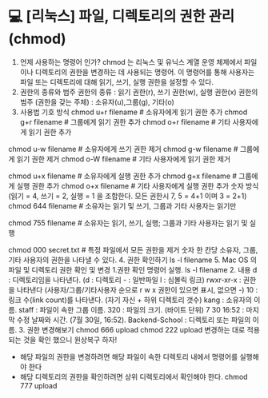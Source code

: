 # 💻 [리눅스] 파일, 디렉토리의 권한 관리 (chmod)

1. 언제 사용하는 명령어 인가?
chmod
는 리눅스 및 유닉스 계열 운영 체제에서 파일이나 디렉토리의 권한을 변경하는 데 사용되는 명령어.
이 명령어를 통해 사용자는 파일 또는 디렉토리에 대해 읽기, 쓰기, 실행 권한을 설정할 수 있다.
2. 권한의 종류와 범주
권한의 종류 : 읽기 권한(r), 쓰기 권한(w), 실행 권한(x)
권한의 범주 (권한을 갖는 주체) : 소유자(u),그룹(g), 기타(o)
3. 사용법
기호 방식
chmod u+r filename   # 소유자에게 읽기 권한 추가
chmod g+r filename   # 그룹에게 읽기 권한 추가
chmod o+r filename   # 기타 사용자에게 읽기 권한 추가

chmod u-w filename   # 소유자에게 쓰기 권한 제거
chmod g-w filename   # 그룹에게 읽기 권한 제거
chmod o-W filename   # 기타 사용자에게 읽기 권한 제거

chmod u+x filename   # 소유자에게 실행 권한 추가
chmod g+x filename   # 그룹에게 실행 권한 추가
chmod o+x filename   # 기타 사용자에게 실행 권한 추가
숫자 방식 (읽기 = 4, 쓰기 = 2, 실행 = 1 을 조합한다. 모든 권한시 7, 5 = 4+1 이며 3 = 2+1)
chmod 644 filename   # 소유자는 읽기 및 쓰기, 그룹과 기타 사용자는 읽기만

chmod 755 filename   # 소유자는 읽기, 쓰기, 실행; 그룹과 기타 사용자는 읽기 및 실행

chmod 000 secret.txt # 특정 파일에서 모든 권한을 제거
숫자 한 칸당 소유자, 그룹, 기타 사용자의 권한을 나타낼 수 있다.
4. 권한 확인하기
ls -l filename
5. Mac OS 의 파일 및 디렉토리 권한 확인 및 변경
1.권한 확인 명령어 실행.
ls -l filename
2. 내용
d
: 디렉토리임을 나타낸다.
(d : 디렉토리 - : 일반파일 l : 심볼릭 링크)
rwxr-xr-x
: 권한을 나타낸다 (사용자/그룹/기타사용자 순으로 r w x 권한이 있으면 표시, 없으면 -)
10
: 링크 수(link count)를 나타낸다. (자기 자신 + 하위 디렉토리 갯수)
kang
: 소유자의 이름.
staff
: 파일이 속한 그룹 이름.
320
: 파일의 크기. (바이트 단위)
7 30 16:52
: 마지막 수정 날짜와 시간. (7월 30일, 16:52).
Backend-School
: 디렉토리 또는 파일의 이름.
3. 권한 변경해보기
chmod 666 upload
chmod 222 upload
변경하는 대로 적용되는 것을 확인 했으니 원상복구 하자!
- 해당 파일의 권한을 변경하려면 해당 파일이 속한 디렉토리 내에서 명령어를 실행해야 한다
- 해당 디렉토리의 권한을 확인하려면 상위 디렉토리에서 확인해야 한다.
chmod 777 upload